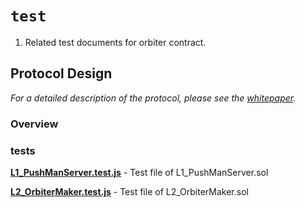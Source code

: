 # `test`

1. Related test documents for orbiter contract.

## Protocol Design

_For a detailed description of the protocol, please see the [whitepaper](https://docs.orbiter.finance/whitepaper_en)._

### Overview

### tests

**[L1_PushManServer.test.js](https://github.com/OrbiterCross/V2-contracts/blob/develop/packages/hardhat/test/L1_PushManServer.test.js)** - Test file of L1_PushManServer.sol

**[L2_OrbiterMaker.test.js](https://github.com/OrbiterCross/V2-contracts/blob/develop/packages/hardhat/test/L2_OrbiterMaker.test.js)** - Test file of L2_OrbiterMaker.sol
